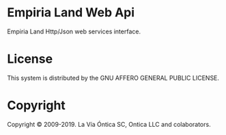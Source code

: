 ﻿# Empiria Land Web Api

Empiria Land Http/Json web services interface.

# License

This system is distributed by the GNU AFFERO GENERAL PUBLIC LICENSE.

# Copyright

Copyright © 2009-2019. La Vía Óntica SC, Ontica LLC and colaborators.
